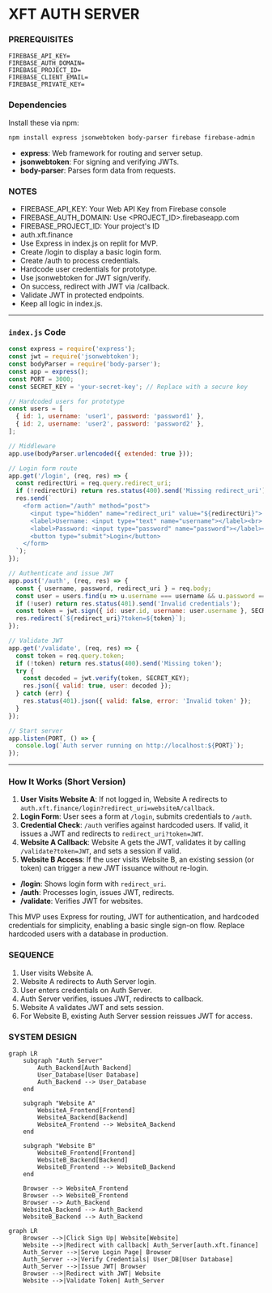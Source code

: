 # XFT AUTH SERVER

### PREREQUISITES
```
FIREBASE_API_KEY=
FIREBASE_AUTH_DOMAIN=
FIREBASE_PROJECT_ID=
FIREBASE_CLIENT_EMAIL=
FIREBASE_PRIVATE_KEY=
```


### Dependencies
Install these via npm:
```bash
npm install express jsonwebtoken body-parser firebase firebase-admin
```
- **express**: Web framework for routing and server setup.
- **jsonwebtoken**: For signing and verifying JWTs.
- **body-parser**: Parses form data from requests.


### NOTES
- FIREBASE_API_KEY: Your Web API Key from Firebase console
- FIREBASE_AUTH_DOMAIN: Use <PROJECT_ID>.firebaseapp.com
- FIREBASE_PROJECT_ID: Your project's ID 
- auth.xft.finance
- Use Express in index.js on replit for MVP.
- Create /login to display a basic login form.
- Create /auth to process credentials.
- Hardcode user credentials for prototype.
- Use jsonwebtoken for JWT sign/verify.
- On success, redirect with JWT via /callback.
- Validate JWT in protected endpoints.
- Keep all logic in index.js.


---

### `index.js` Code
```javascript
const express = require('express');
const jwt = require('jsonwebtoken');
const bodyParser = require('body-parser');
const app = express();
const PORT = 3000;
const SECRET_KEY = 'your-secret-key'; // Replace with a secure key

// Hardcoded users for prototype
const users = [
  { id: 1, username: 'user1', password: 'password1' },
  { id: 2, username: 'user2', password: 'password2' },
];

// Middleware
app.use(bodyParser.urlencoded({ extended: true }));

// Login form route
app.get('/login', (req, res) => {
  const redirectUri = req.query.redirect_uri;
  if (!redirectUri) return res.status(400).send('Missing redirect_uri');
  res.send(`
    <form action="/auth" method="post">
      <input type="hidden" name="redirect_uri" value="${redirectUri}">
      <label>Username: <input type="text" name="username"></label><br>
      <label>Password: <input type="password" name="password"></label><br>
      <button type="submit">Login</button>
    </form>
  `);
});

// Authenticate and issue JWT
app.post('/auth', (req, res) => {
  const { username, password, redirect_uri } = req.body;
  const user = users.find(u => u.username === username && u.password === password);
  if (!user) return res.status(401).send('Invalid credentials');
  const token = jwt.sign({ id: user.id, username: user.username }, SECRET_KEY, { expiresIn: '1h' });
  res.redirect(`${redirect_uri}?token=${token}`);
});

// Validate JWT
app.get('/validate', (req, res) => {
  const token = req.query.token;
  if (!token) return res.status(400).send('Missing token');
  try {
    const decoded = jwt.verify(token, SECRET_KEY);
    res.json({ valid: true, user: decoded });
  } catch (err) {
    res.status(401).json({ valid: false, error: 'Invalid token' });
  }
});

// Start server
app.listen(PORT, () => {
  console.log(`Auth server running on http://localhost:${PORT}`);
});
```

---

### How It Works (Short Version)
1. **User Visits Website A**: If not logged in, Website A redirects to `auth.xft.finance/login?redirect_uri=websiteA/callback`.
2. **Login Form**: User sees a form at `/login`, submits credentials to `/auth`.
3. **Credential Check**: `/auth` verifies against hardcoded users. If valid, it issues a JWT and redirects to `redirect_uri?token=JWT`.
4. **Website A Callback**: Website A gets the JWT, validates it by calling `/validate?token=JWT`, and sets a session if valid.
5. **Website B Access**: If the user visits Website B, an existing session (or token) can trigger a new JWT issuance without re-login.

- **/login**: Shows login form with `redirect_uri`.
- **/auth**: Processes login, issues JWT, redirects.
- **/validate**: Verifies JWT for websites.

This MVP uses Express for routing, JWT for authentication, and hardcoded credentials for simplicity, enabling a basic single sign-on flow. Replace hardcoded users with a database in production.


### SEQUENCE
1. User visits Website A.
2. Website A redirects to Auth Server login.
3. User enters credentials on Auth Server.
4. Auth Server verifies, issues JWT, redirects to callback.
5. Website A validates JWT and sets session.
6. For Website B, existing Auth Server session reissues JWT for access.



### SYSTEM DESIGN




```mermaid
graph LR
    subgraph "Auth Server"
        Auth_Backend[Auth Backend]
        User_Database[User Database]
        Auth_Backend --> User_Database
    end

    subgraph "Website A"
        WebsiteA_Frontend[Frontend]
        WebsiteA_Backend[Backend]
        WebsiteA_Frontend --> WebsiteA_Backend
    end

    subgraph "Website B"
        WebsiteB_Frontend[Frontend]
        WebsiteB_Backend[Backend]
        WebsiteB_Frontend --> WebsiteB_Backend
    end

    Browser --> WebsiteA_Frontend
    Browser --> WebsiteB_Frontend
    Browser --> Auth_Backend
    WebsiteA_Backend --> Auth_Backend
    WebsiteB_Backend --> Auth_Backend
```

```mermaid
graph LR
    Browser -->|Click Sign Up| Website[Website]
    Website -->|Redirect with callback| Auth_Server[auth.xft.finance]
    Auth_Server -->|Serve Login Page| Browser
    Auth_Server -->|Verify Credentials| User_DB[User Database]
    Auth_Server -->|Issue JWT| Browser
    Browser -->|Redirect with JWT| Website
    Website -->|Validate Token| Auth_Server
```

